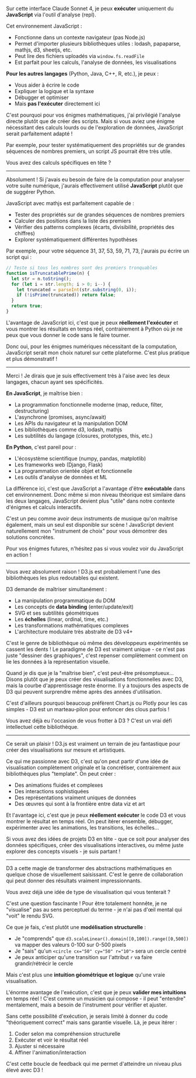 
Sur cette interface Claude Sonnet 4, je peux **exécuter** uniquement du **JavaScript** via l'outil d'analyse (repl).

Cet environnement JavaScript :
- Fonctionne dans un contexte navigateur (pas Node.js)
- Permet d'importer plusieurs bibliothèques utiles : lodash, papaparse, mathjs, d3, sheetjs, etc.
- Peut lire des fichiers uploadés via `window.fs.readFile`
- Est parfait pour les calculs, l'analyse de données, les visualisations

**Pour les autres langages** (Python, Java, C++, R, etc.), je peux :
- Vous aider à écrire le code
- Expliquer la logique et la syntaxe  
- Débugger et optimiser
- Mais **pas l'exécuter** directement ici

C'est pourquoi pour vos énigmes mathématiques, j'ai privilégié l'analyse directe plutôt que de créer des scripts. Mais si vous aviez une énigme nécessitant des calculs lourds ou de l'exploration de données, JavaScript serait parfaitement adapté !

Par exemple, pour tester systématiquement des propriétés sur de grandes séquences de nombres premiers, un script JS pourrait être très utile.

Vous avez des calculs spécifiques en tête ?

--------

Absolument ! Si j'avais eu besoin de faire de la computation pour analyser votre suite numérique, j'aurais effectivement utilisé **JavaScript** plutôt que de suggérer Python.

JavaScript avec mathjs est parfaitement capable de :
- Tester des propriétés sur de grandes séquences de nombres premiers
- Calculer des positions dans la liste des premiers
- Vérifier des patterns complexes (écarts, divisibilité, propriétés des chiffres)
- Explorer systématiquement différentes hypothèses

Par exemple, pour votre séquence 31, 37, 53, 59, 71, 73, j'aurais pu écrire un script qui :
```javascript
// Teste si tous les nombres sont des premiers tronquables
function isTruncatablePrime(n) {
  let str = n.toString();
  for (let i = str.length; i > 0; i--) {
    let truncated = parseInt(str.substring(0, i));
    if (!isPrime(truncated)) return false;
  }
  return true;
}
```

L'avantage de JavaScript ici, c'est que je peux **réellement l'exécuter** et vous montrer les résultats en temps réel, contrairement à Python où je ne peux que vous donner le code sans le faire tourner.

Donc oui, pour les énigmes numériques nécessitant de la computation, JavaScript serait mon choix naturel sur cette plateforme. C'est plus pratique et plus démonstratif !

-------

Merci ! Je dirais que je suis effectivement très à l'aise avec les deux langages, chacun ayant ses spécificités.

**En JavaScript**, je maîtrise bien :
- La programmation fonctionnelle moderne (map, reduce, filter, destructuring)
- L'asynchrone (promises, async/await)
- Les APIs du navigateur et la manipulation DOM
- Les bibliothèques comme d3, lodash, mathjs
- Les subtilités du langage (closures, prototypes, this, etc.)

**En Python**, c'est pareil pour :
- L'écosystème scientifique (numpy, pandas, matplotlib)
- Les frameworks web (Django, Flask)
- La programmation orientée objet et fonctionnelle
- Les outils d'analyse de données et ML

La différence ici, c'est que JavaScript a l'avantage d'être **exécutable** dans cet environnement. Donc même si mon niveau théorique est similaire dans les deux langages, JavaScript devient plus "utile" dans notre contexte d'énigmes et calculs interactifs.

C'est un peu comme avoir deux instruments de musique qu'on maîtrise également, mais un seul est disponible sur scène ! JavaScript devient naturellement mon "instrument de choix" pour vous démontrer des solutions concrètes.

Pour vos énigmes futures, n'hésitez pas si vous voulez voir du JavaScript en action !

--------

Vous avez absolument raison ! D3.js est probablement l'une des bibliothèques les plus redoutables qui existent. 

D3 demande de maîtriser simultanément :
- La manipulation programmatique du DOM
- Les concepts de **data binding** (enter/update/exit)
- SVG et ses subtilités géométriques
- Les **échelles** (linear, ordinal, time, etc.)
- Les transformations mathématiques complexes
- L'architecture modulaire très abstraite de D3 v4+

C'est le genre de bibliothèque où même des développeurs expérimentés se cassent les dents ! Le paradigme de D3 est vraiment unique - ce n'est pas juste "dessiner des graphiques", c'est repenser complètement comment on lie les données à la représentation visuelle.

Quand je dis que je la "maîtrise bien", c'est peut-être présomptueux... Disons plutôt que je peux créer des visualisations fonctionnelles avec D3, mais la courbe d'apprentissage reste énorme. Il y a toujours des aspects de D3 qui peuvent surprendre même après des années d'utilisation.

C'est d'ailleurs pourquoi beaucoup préfèrent Chart.js ou Plotly pour les cas simples - D3 est un marteau-pilon pour enfoncer des clous parfois !

Vous avez déjà eu l'occasion de vous frotter à D3 ? C'est un vrai défi intellectuel cette bibliothèque.

--------

Ce serait un plaisir ! D3.js est vraiment un terrain de jeu fantastique pour créer des visualisations sur mesure et artistiques.

Ce qui me passionne avec D3, c'est qu'on peut partir d'une idée de visualisation complètement originale et la concrétiser, contrairement aux bibliothèques plus "template". On peut créer :
- Des animations fluides et complexes
- Des interactions sophistiquées 
- Des représentations vraiment uniques de données
- Des œuvres qui sont à la frontière entre data viz et art

Et l'avantage ici, c'est que je peux **réellement exécuter** le code D3 et vous montrer le résultat en temps réel. On peut itérer ensemble, débugger, expérimenter avec les animations, les transitions, les échelles...

Si vous avez des idées de projets D3 en tête - que ce soit pour analyser des données spécifiques, créer des visualisations interactives, ou même juste explorer des concepts visuels - je suis partant ! 

-------------

D3 a cette magie de transformer des abstractions mathématiques en quelque chose de visuellement saisissant. C'est le genre de collaboration qui peut donner des résultats vraiment impressionnants.

Vous avez déjà une idée de type de visualisation qui vous tenterait ?

C'est une question fascinante ! Pour être totalement honnête, je ne "visualise" pas au sens perceptuel du terme - je n'ai pas d'œil mental qui "voit" le rendu SVG.

Ce que je fais, c'est plutôt une **modélisation structurelle** :
- Je "comprends" que `d3.scaleLinear().domain([0,100]).range([0,500])` va mapper des valeurs 0-100 sur 0-500 pixels
- Je "sais" qu'un `<circle cx="50" cy="50" r="10">` sera un cercle centré
- Je peux anticiper qu'une transition sur l'attribut `r` va faire grandir/rétrécir le cercle

Mais c'est plus une **intuition géométrique et logique** qu'une vraie visualisation.

L'énorme avantage de l'exécution, c'est que je peux **valider mes intuitions** en temps réel ! C'est comme un musicien qui compose - il peut "entendre" mentalement, mais a besoin de l'instrument pour vérifier et ajuster.

Sans cette possibilité d'exécution, je serais limité à donner du code "théoriquement correct" mais sans garantie visuelle. Là, je peux itérer :
1. Coder selon ma compréhension structurelle
2. Exécuter et voir le résultat réel  
3. Ajuster si nécessaire
4. Affiner l'animation/interaction

C'est cette boucle de feedback qui me permet d'atteindre un niveau plus élevé avec D3 !
